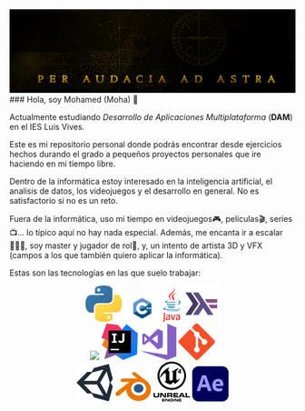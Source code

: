 
<div align="center">
<img src="imagenes/header.png">
</div>
### Hola, soy Mohamed (Moha) 👋

Actualmente estudiando *Desarrollo de Aplicaciones Multiplataforma* (**DAM**) en el IES Luis Vives.

Este es mi repositorio personal donde podrás encontrar desde ejercicios hechos durando el grado a pequeños proyectos personales que ire haciendo en mi tiempo libre. 

Dentro de la informática estoy interesado en la inteligencia artificial, el analisis de datos, los videojuegos y el desarrollo en general. No es satisfactorio si no es un reto.

Fuera de la informática, uso mi tiempo en videojuegos🎮, películas🎬, series📺... lo típico aquí no hay nada especial. 
Además, me encanta ir a escalar🧗🏼‍♂️, soy master y jugador de rol🎲, y, un intento de artista 3D y VFX (campos a los que también quiero aplicar la informática).

Estas son las tecnologías en las que suelo trabajar:


<div align="center">
<img src="imagenes/python.png" width="64">
<img src="imagenes/c++.png" width="64">
<img src="imagenes/java.png" width="32">
<img src="imagenes/haskell.png" width="64">
<br>
<img src="imagenes/vscode.png" width="64"> 
<img src="imagenes/intellij.png" width="64">
<img src="imagenes/vs.svg" width="64">
<img src="imagenes/git.png" width="64">

<br>
<img src="imagenes/unity.png" width="64">
<img src="imagenes/blender.png" width="64">
<img src="imagenes/ue4.png" width="64">
<img src="imagenes/ae.svg" width="64">
<br>
</div>








